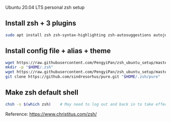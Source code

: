 Ubuntu 20.04 LTS personal zsh setup

## Install zsh + 3 plugins

```bash
sudo apt install zsh zsh-syntax-highlighting zsh-autosuggestions autojump
```

## Install config file + alias + theme

```bash
wget https://raw.githubusercontent.com/PengyiPan/zsh_ubuntu_setup/master/.zshrc -O ~/.zshrc
mkdir -p "$HOME/.zsh"
wget https://raw.githubusercontent.com/PengyiPan/zsh_ubuntu_setup/master/.aliasrc -O ~/.zsh/aliasrc
git clone https://github.com/sindresorhus/pure.git "$HOME/.zsh/pure"
```

## Make zsh default shell

```bash
chsh -s $(which zsh)    # May need to log out and back in to take effect
```


Reference: https://www.christitus.com/zsh/

